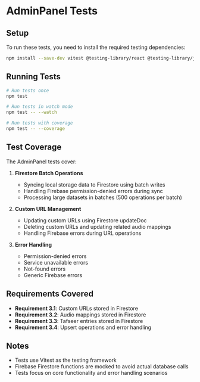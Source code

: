 # AdminPanel Tests

## Setup

To run these tests, you need to install the required testing dependencies:

```bash
npm install --save-dev vitest @testing-library/react @testing-library/jest-dom jsdom
```

## Running Tests

```bash
# Run tests once
npm test

# Run tests in watch mode
npm test -- --watch

# Run tests with coverage
npm test -- --coverage
```

## Test Coverage

The AdminPanel tests cover:

1. **Firestore Batch Operations**
   - Syncing local storage data to Firestore using batch writes
   - Handling Firebase permission-denied errors during sync
   - Processing large datasets in batches (500 operations per batch)

2. **Custom URL Management**
   - Updating custom URLs using Firestore updateDoc
   - Deleting custom URLs and updating related audio mappings
   - Handling Firebase errors during URL operations

3. **Error Handling**
   - Permission-denied errors
   - Service unavailable errors
   - Not-found errors
   - Generic Firebase errors

## Requirements Covered

- **Requirement 3.1**: Custom URLs stored in Firestore
- **Requirement 3.2**: Audio mappings stored in Firestore
- **Requirement 3.3**: Tafseer entries stored in Firestore
- **Requirement 3.4**: Upsert operations and error handling

## Notes

- Tests use Vitest as the testing framework
- Firebase Firestore functions are mocked to avoid actual database calls
- Tests focus on core functionality and error handling scenarios
